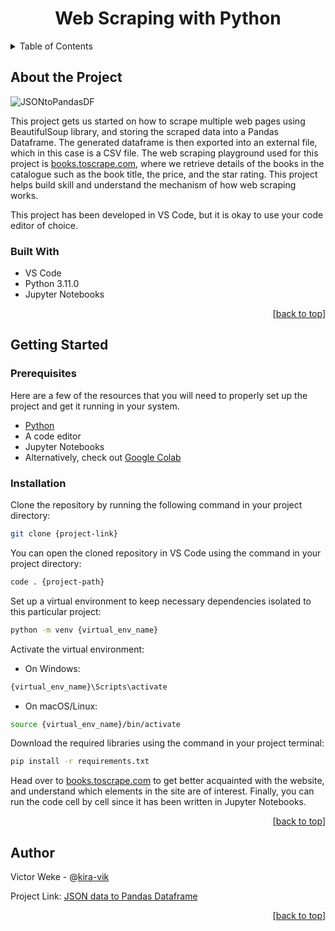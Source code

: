 <h1 align="center">Web Scraping with Python</h1>
<a name="readme-top"></a>

<!-- TABLE OF CONTENTS -->
<details>
  <summary>Table of Contents</summary>
  <ol>
    <li>
      <a href="#about-the-project">About The Project</a>
      <ul>
        <li><a href="#built-with">Built With</a></li>
      </ul>
    </li>
    <li>
      <a href="#getting-started">Getting Started</a>
      <ul>
        <li><a href="#prerequisites">Prerequisites</a></li>
        <li><a href="#installation">Installation</a></li>
      </ul>
    </li>
    <li><a href="#author">Author</a></li>
  </ol>
</details>

<!--ABOUT THE PROJECT-->
## About the Project

![JSONtoPandasDF](https://github.com/kira-vik/JSON-data-to-Pandas-Dataframe/assets/35596661/e08ba223-6ba2-4158-bdff-841f05e274a5)

This project gets us started on how to scrape multiple web pages using BeautifulSoup library, and storing the scraped data into a Pandas Dataframe. The generated dataframe is then exported into an external file, which in this case is a CSV file. The web scraping playground used for this project is [books.toscrape.com](https://books.toscrape.com/), where we retrieve details of the books in the catalogue such as the book title, the price, and the star rating. This project helps build skill and understand the mechanism of how web scraping works.

This project has been developed in VS Code, but it is okay to use your code editor of choice.

### Built With

- VS Code
- Python 3.11.0
- Jupyter Notebooks

<p align="right">
     [<a href="#readme-top">back to top</a>]
</p>

<!--GETTING STARTED-->
## Getting Started

### Prerequisites

Here are a few of the resources that you will need to properly set up the project and get it running in your system.

- [Python](https://www.python.org/downloads/)
- A code editor
- Jupyter Notebooks
- Alternatively, check out [Google Colab](https://colab.google/)

### Installation

Clone the repository by running the following command in your project directory:

```bash
git clone {project-link}
```

You can open the cloned repository in VS Code using the command in your project directory:

```bash
code . {project-path}
```

Set up a virtual environment to keep necessary dependencies isolated to this particular project:

```bash
python -m venv {virtual_env_name}
```

Activate the virtual environment:

- On Windows:

```bash
{virtual_env_name}\Scripts\activate
```

- On macOS/Linux:

```bash
source {virtual_env_name}/bin/activate
```

Download the required libraries using the command in your project terminal:

```bash
pip install -r requirements.txt
```

Head over to [books.toscrape.com](https://books.toscrape.com/) to get better acquainted with the website, and understand which elements in the site are of interest.
Finally, you can run the code cell by cell since it has been written in Jupyter Notebooks.

<p align="right">
     [<a href="#readme-top">back to top</a>]
</p>

<!--AUTHOR-->

## Author

Victor Weke - @[kira-vik](https://github.com/kira-vik)

Project Link: [JSON data to Pandas Dataframe](https://github.com/kira-vik/JSON-data-to-Pandas-Dataframe)

<p align="right">
     [<a href="#readme-top">back to top</a>]
</p>
